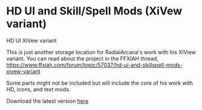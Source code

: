 #  HD UI and Skill/Spell Mods (XiVew variant) 
 HD UI XiVew variant

 This is just another storage location for RadialArcana's work with his XIView variant.
 You can read about the project in the FFXIAH thread, https://www.ffxiah.com/forum/topic/57037/hd-ui-and-skillspell-mods-xivew-variant

 Some parts might not be included but will include the core of his work with HD, icons, and text mods.

 Download the latest version <a href="https://github.com/johan-sorman/xiview-alternative/releases/latest">here</a>

